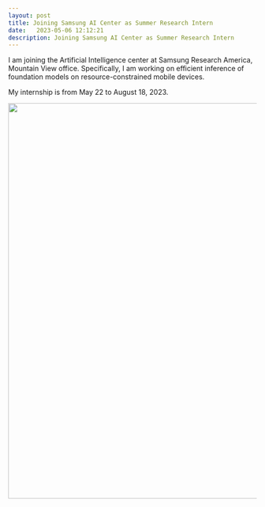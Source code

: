 ```yaml
---
layout: post
title: Joining Samsung AI Center as Summer Research Intern
date:   2023-05-06 12:12:21
description: Joining Samsung AI Center as Summer Research Intern
---
```


I am joining the Artificial Intelligence center at Samsung Research America, Mountain View office. Specifically, I am working on efficient inference of foundation models on resource-constrained mobile devices. 

My internship is from May 22 to August 18, 2023.

<div align="center">
<img src="{{ site.baseurl }}/assets/img/sra.png" width="800" align="middle">
</div>
